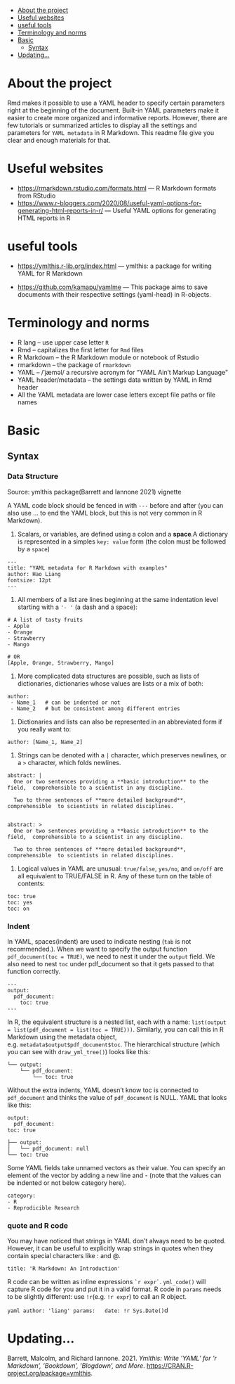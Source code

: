 -   [About the project](#about-the-project)
-   [Useful websites](#useful-websites)
-   [useful tools](#useful-tools)
-   [Terminology and norms](#terminology-and-norms)
-   [Basic](#basic)
    -   [Syntax](#syntax)
-   [Updating…](#updating)

# About the project

Rmd makes it possible to use a YAML header to specify certain parameters
right at the beginning of the document. Built-in YAML parameters make it
easier to create more organized and informative reports. However, there
are few tutorials or summarized articles to display all the settings and
parameters for `YAML metadata` in R Markdown. This readme file give you
clear and enough materials for that.

# Useful websites

-   <https://rmarkdown.rstudio.com/formats.html> — R Markdown formats
    from RStudio
-   <https://www.r-bloggers.com/2020/08/useful-yaml-options-for-generating-html-reports-in-r/>
    — Useful YAML options for generating HTML reports in R

# useful tools

-   <https://ymlthis.r-lib.org/index.html> — ymlthis: a package for
    writing YAML for R Markdown

-   <https://github.com/kamapu/yamlme> — This package aims to save
    documents with their respective settings (yaml-head) in R-objects.

# Terminology and norms

-   R lang – use upper case letter `R`
-   Rmd – capitalizes the first letter for `Rmd` files
-   R Markdown – the R Markdown module or notebook of Rstudio
-   rmarkdown – the package of `rmarkdown`
-   YAML – /ˈjæməl/ a recursive acronym for “YAML Ain’t Markup Language”
-   YAML header/metadata – the settings data written by YAML in Rmd
    header
-   All the YAML metadata are lower case letters except file paths or
    file names

# Basic

## Syntax

### Data Structure

Source: ymlthis package(Barrett and Iannone 2021) vignette

A YAML code block should be fenced in with `---` before and after (you
can also use … to end the YAML block, but this is not very common in R
Markdown).

1.  Scalars, or variables, are defined using a colon and a **space**.A
    dictionary is represented in a simples `key: value` form (the colon
    must be followed by a `space`)

<!-- -->

    ---
    title: "YAML metadata for R Markdown with examples"
    author: Hao Liang
    fontsize: 12pt
    ---

1.  All members of a list are lines beginning at the same indentation
    level starting with a `'- '` (a dash and a space):

<!-- -->

    # A list of tasty fruits
    - Apple
    - Orange
    - Strawberry
    - Mango

    # OR
    [Apple, Orange, Strawberry, Mango]

1.  More complicated data structures are possible, such as lists of
    dictionaries, dictionaries whose values are lists or a mix of both:

<!-- -->

    author: 
     - Name_1   # can be indented or not
     - Name_2   # but be consistent among different entries

1.  Dictionaries and lists can also be represented in an abbreviated
    form if you really want to:

<!-- -->

    author: [Name_1, Name_2]

1.  Strings can be denoted with a `|` character, which preserves
    newlines, or a `>` character, which folds newlines.

<!-- -->

    abstract: |
      One or two sentences providing a **basic introduction** to the field,  comprehensible to a scientist in any discipline.
      
      Two to three sentences of **more detailed background**, comprehensible  to scientists in related disciplines.

      
    abstract: >
      One or two sentences providing a **basic introduction** to the field,  comprehensible to a scientist in any discipline.
      
      Two to three sentences of **more detailed background**, comprehensible  to scientists in related disciplines.

1.  Logical values in YAML are unusual: `true/false`, `yes/no`, and
    `on/off` are all equivalent to TRUE/FALSE in R. Any of these turn on
    the table of contents:

<!-- -->

    toc: true
    toc: yes
    toc: on

### Indent

In YAML, spaces(indent) are used to indicate nesting (`tab` is not
recommended.). When we want to specify the output function
`pdf_document(toc = TRUE)`, we need to nest it under the `output` field.
We also need to nest `toc` under pdf\_document so that it gets passed to
that function correctly.

    ---
    output:
      pdf_document:
        toc: true
    ---

In R, the equivalent structure is a nested list, each with a name:
`list(output = list(pdf_document = list(toc = TRUE)))`. Similarly, you
can call this in R Markdown using the metadata object,
e.g. `metadata$output$pdf_document$toc`. The hierarchical structure
(which you can see with `draw_yml_tree()`) looks like this:

    └── output:
        └── pdf_document:
            └── toc: true

Without the extra indents, YAML doesn’t know toc is connected to
`pdf_document` and thinks the value of `pdf_document` is NULL. YAML that
looks like this:

    output:
      pdf_document:
    toc: true

    ├── output:
    │   └── pdf_document: null
    └── toc: true

Some YAML fields take unnamed vectors as their value. You can specify an
element of the vector by adding a new line and - (note that the values
can be indented or not below category here).

    category:
    - R
    - Reprodicible Research

### quote and R code

You may have noticed that strings in YAML don’t always need to be
quoted. However, it can be useful to explicitly wrap strings in quotes
when they contain special characters like : and @.

    title: 'R Markdown: An Introduction'

R code can be written as inline expressions `` `r expr` ``. `yml_code()`
will capture R code for you and put it in a valid format. R code in
`params` needs to be slightly different: use `!r`(e.g. `!r expr`) to
call an R object.

`yaml author: 'liang' params:   date: !r Sys.Date()`d

# Updating…

Barrett, Malcolm, and Richard Iannone. 2021. *Ymlthis: Write ’YAML’ for
’r Markdown’, ’Bookdown’, ’Blogdown’, and More*.
<https://CRAN.R-project.org/package=ymlthis>.
